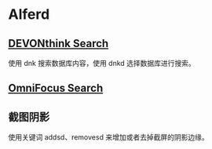 # Alferd
## [DEVONthink Search](http://www.packal.org/workflow/devonthink-search)
使用 dnk 搜索数据库内容，使用 dnkd 选择数据库进行搜索。

## [OmniFocus Search](http://www.packal.org/workflow/search-omnifocus)

## 截图阴影
使用关键词 addsd、removesd 来增加或者去掉截屏的阴影边缘。